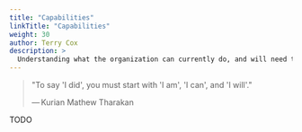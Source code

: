 ```yaml
---
title: "Capabilities"
linkTitle: "Capabilities"
weight: 30
author: Terry Cox
description: >
  Understanding what the organization can currently do, and will need to do next
---
```


> "To say 'I did', you must start with 'I am', 'I can', and 'I will'."
>
>    — Kurian Mathew Tharakan

TODO

